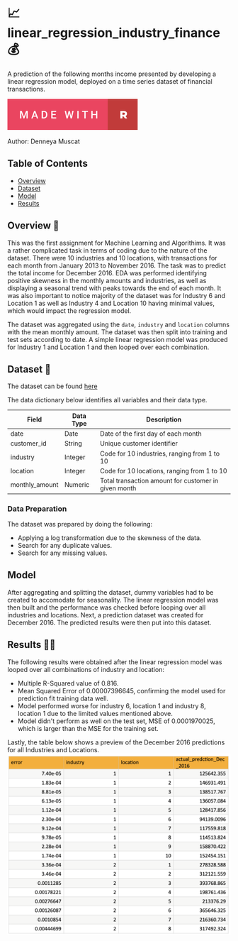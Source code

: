 # 📈 linear_regression_industry_finance 💰

A prediction of the following months income presented by developing a linear regression model, deployed on a time series dataset of financial transactions.

[![Made With](https://github.com/Denneya/linear_regression_industry_finance/blob/main/made-with-r.svg)](https://github.com/Denneya/linear_regression_industry_finance/blob/main/AT1A_24418042.R)

Author: Denneya Muscat

## Table of Contents

* [Overview](#Overview)
* [Dataset](#Dataset)
* [Model](#Model)
* [Results](#Results)

## Overview 📄
This was the first assignment for Machine Learning and Algorithims. It was a rather complicated task in terms of coding due to the nature of the dataset. There were 10 industries and 10 locations, with transactions for each month from January 2013 to November 2016. The task was to predict the total income for December 2016. EDA was performed identifying positive skewness in the monthly amounts and industries, as well as displaying a seasonal trend with peaks towards the end of each month. It was also important to notice majority of the dataset was for Industry 6 and Location 1 as well as Industry 4 and Location 10 having minimal values, which would impact the regression model. 

The dataset was aggregated using the `date`, `industry` and `location` columns with the mean monthly amount. The dataset was then split into training and test sets according to date. A simple linear regression model was produced for Industry 1 and Location 1 and then looped over each combination. 

## Dataset 📁
The dataset can be found [here](https://github.com/Denneya/linear_regression_industry_finance/blob/main/transactions.csv)

The data dictionary below identifies all variables and their data type.

|Field|Data Type|Description|
|---|---|---|
|date|Date|Date of the first day of each month|
|customer_id|String|Unique customer identifier|
|industry|Integer|Code for 10 industries, ranging from 1 to 10|
|location|Integer|Code for 10 locations, ranging from 1 to 10|
|monthly_amount|Numeric|Total transaction amount for customer in given month|

### Data Preparation 
The dataset was prepared by doing the following:
* Applying a log transformation due to the skewness of the data. 
* Search for any duplicate values.
* Search for any missing values.

## Model
After aggregating and splitting the dataset, dummy variables had to be created to accomodate for seasonality. The linear regression model was then built and the performance was checked before looping over all industries and locations. Next, a prediction dataset was created for December 2016. The predicted results were then put into this dataset. 

## Results 🕵🏼
The following results were obtained after the linear regression model was looped over all combinations of industry and location:
* Multiple R-Squared value of 0.816.
* Mean Squared Error of 0.00007396645, confirming the model used for prediction fit training data well. 
* Model performed worse for industry 6, location 1 and industry 8, location 1 due to the limited values mentioned above. 
* Model didn't perform as well on the test set, MSE of 0.0001970025, which is larger than the MSE for the training set. 

Lastly, the table below shows a preview of the December 2016 predictions for all Industries and Locations. 
![Table of results](https://github.com/Denneya/linear_regression_industry_finance/blob/main/Screenshot%202023-01-30%20at%2012.17.55%20pm.png)

